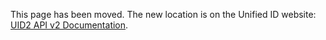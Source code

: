 This page has been moved. The new location is on the Unified ID website: [UID2 API v2 Documentation](https://unifiedid.com/docs/summary-doc-v2).
